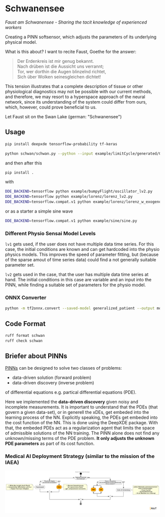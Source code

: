 # Schwanensee

*Faust am Schwanensee - Sharing the tacit knowledge of experienced workers*

Creating a PINN softsensor, which adjusts the parameters of its underlying physical model.

What is this about? I want to recite Faust, Goethe for the answer:

<blockquote>
Der Erdenkreis ist mir genug bekannt.<br>
Nach drüben ist die Aussicht uns verrannt;<br>
Tor, wer dorthin die Augen blinzelnd richtet,<br>
Sich über Wolken seinesgleichen dichtet!
</blockquote>

This tension illustrates that a complete description of tissue or other physiological diagnostics may not be possible with our current methods, and therefore, we may resort to a hyperspace approach of the neural network, since its understanding of the system could differ from ours, which, however, could prove beneficial to us.

Let Faust sit on the Swan Lake (german: "Schwanensee")


## Usage

```bash
pip install deepxde tensorflow-probability tf-keras
```

```bash
python schwan/schwan.py --python --input example/limitCycle/generated/Goldbeter_1995.py
```

and then after this

```bash
pip install .
```

with

```bash
DDE_BACKEND=tensorflow python example/bumpyFlight/oscillator_lv2.py
DDE_BACKEND=tensorflow python example/lorenz/lorenz_lv2.py
DDE_BACKEND=tensorflow.compat.v1 python example/lorenz/lorenz_w_exogenous_stimulus.py
```

or as a starter a simple sine wave

```bash
DDE_BACKEND=tensorflow.compat.v1 python example/sine/sine.py
```

### Different Physio Sensai Model Levels

```lv1``` gets used, if the user does not have multiple data time series. For this case, the initial conditions are known and can get hardcoded into the physio physics models. This improves the speed of parameter fitting, but (because of the sparse amout of time series data) could find a not generally suitable parameter set.

```lv2``` gets used in the case, that the user has multiple data time series at hand. The initial conditions in this case are variable and an input into the PINN, while finding a suitable set of parameters for the physio model.


### ONNX Converter

```bash
python -m tf2onnx.convert --saved-model generalized_patient --output model.onnx
```

## Code Format

```bash
ruff format schwan
ruff check schwan
```

## Briefer about PINNs

[PINNs](https://maziarraissi.github.io/PINNs/) can be designed to solve two classes of problems:
- data-driven solution (forward problem)
- data-driven discovery (inverse problem)

of differential equations e.g. partical differential equations (PDE).

Here we implemented the **data-driven discovery** given noisy and incomplete measurements.
It is important to understand that the PDEs (that govern a given data-set), or in generell the xDEs, get embeded into the learning process of the NN.
Explicitly speaking, the PDEs get embeded into the cost function of the NN. This is done using the DeepXDE package.
With that, the embeded PDEs act as a regularization agent that limits the space of admissible solutions of the NN training.
The PINN alone does not find any unknown/missing terms of the PDE problem.
**It only adjusts the unknown PDE parameters** as part of its cost function.

### Medical AI Deployment Strategy (similar to the mission of the IAEA)

![alt text](out/doc/model_deployment_strategy/ModelDeploymentStrategy.png)

